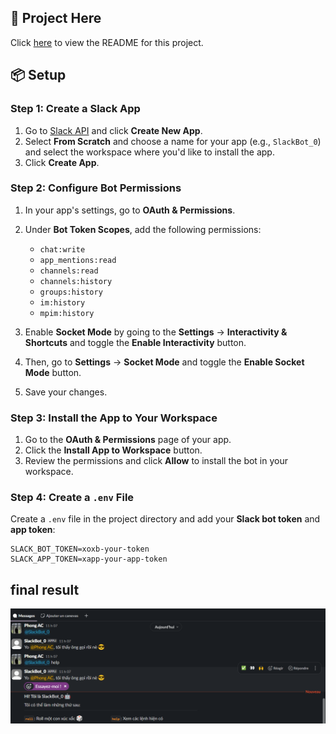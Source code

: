 ## 📎 Project Here
Click [here](/Slackbot/readme.md) to view the README for this project.

## 📦 Setup

### Step 1: Create a Slack App

1. Go to [Slack API](https://api.slack.com/apps) and click **Create New App**.
2. Select **From Scratch** and choose a name for your app (e.g., `SlackBot_0`) and select the workspace where you'd like to install the app.
3. Click **Create App**.

### Step 2: Configure Bot Permissions

1. In your app's settings, go to **OAuth & Permissions**.
2. Under **Bot Token Scopes**, add the following permissions:
   - `chat:write`
   - `app_mentions:read`
   - `channels:read`
   - `channels:history`
   - `groups:history`
   - `im:history`
   - `mpim:history`

3. Enable **Socket Mode** by going to the **Settings** → **Interactivity & Shortcuts** and toggle the **Enable Interactivity** button.
4. Then, go to **Settings** → **Socket Mode** and toggle the **Enable Socket Mode** button.
5. Save your changes.

### Step 3: Install the App to Your Workspace

1. Go to the **OAuth & Permissions** page of your app.
2. Click the **Install App to Workspace** button.
3. Review the permissions and click **Allow** to install the bot in your workspace.

### Step 4: Create a `.env` File

Create a `.env` file in the project directory and add your **Slack bot token** and **app token**:

```env
SLACK_BOT_TOKEN=xoxb-your-token
SLACK_APP_TOKEN=xapp-your-app-token
```
## final result
![Bot replying in Slack](https://github.com/nvpoint/SlackBot/blob/main/image/image.png)
